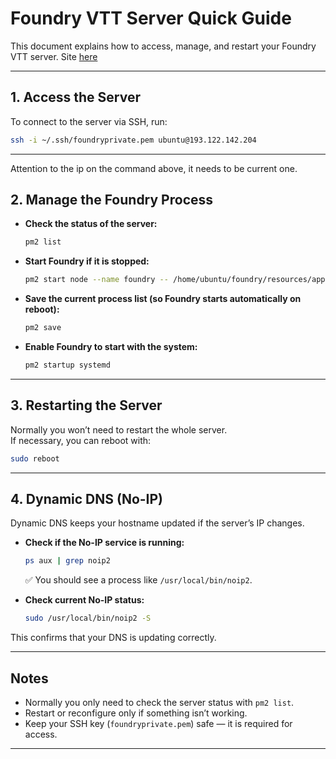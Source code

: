 # Foundry VTT Server Quick Guide

This document explains how to access, manage, and restart your Foundry VTT server.
Site [here](https://mariefoundryvtt.ddns.net)

---

## 1. Access the Server
To connect to the server via SSH, run:

```bash
ssh -i ~/.ssh/foundryprivate.pem ubuntu@193.122.142.204
```
---
Attention to the ip on the command above, it needs to be current one.

## 2. Manage the Foundry Process

- **Check the status of the server:**
  ```bash
  pm2 list
  ```

- **Start Foundry if it is stopped:**
  ```bash
  pm2 start node --name foundry -- /home/ubuntu/foundry/resources/app/main.js --dataPath=/home/ubuntu/foundryuserdata
  ```

- **Save the current process list (so Foundry starts automatically on reboot):**
  ```bash
  pm2 save
  ```

- **Enable Foundry to start with the system:**
  ```bash
  pm2 startup systemd
  ```

---

## 3. Restarting the Server

Normally you won’t need to restart the whole server.  
If necessary, you can reboot with:

```bash
sudo reboot
```

---

## 4. Dynamic DNS (No-IP)

Dynamic DNS keeps your hostname updated if the server’s IP changes.

- **Check if the No-IP service is running:**
  ```bash
  ps aux | grep noip2
  ```
  ✅ You should see a process like `/usr/local/bin/noip2`.

- **Check current No-IP status:**
  ```bash
  sudo /usr/local/bin/noip2 -S
  ```

This confirms that your DNS is updating correctly.

---

## Notes
- Normally you only need to check the server status with `pm2 list`.  
- Restart or reconfigure only if something isn’t working.  
- Keep your SSH key (`foundryprivate.pem`) safe — it is required for access.

---
